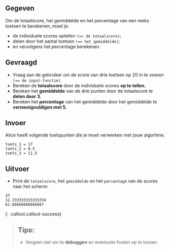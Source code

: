 ## Gegeven

Om de totaalscore, het gemiddelde en het percentage van een reeks toetsen te berekenen, moet je: 
* de individuele scores optellen `(== de totaalscore)`; 
* delen door het aantal toetsen `(== het gemiddelde)`;
* en vervolgens het percentage berekenen.

## Gevraagd

* Vraag aan de gebruiker om de score van drie toetsen op 20 in te voeren `(== de input-functie)`.
* Bereken de **totaalscore** door de individuele scores **op te tellen.**
* Bereken het **gemiddelde** van de drie punten door de totaalscore te **delen door 3.**
* Bereken het **percentage** van het gemiddelde door het gemiddelde te **vermenigvuldigen met 5.**


## Invoer
Alice heeft volgende toetspunten die je moet verwerken met jouw algoritme. 

```
toets_1 = 17
toets_2 = 8.5
toets_3 = 11.5 

```

## Uitvoer

* Print de `totaalscore`, het `gemiddelde` en het `percentage` van de scores naar het scherm: 

```
37
12.333333333333334
61.66666666666667
```

{: .callout.callout-success}
>## Tips: 
>* Vergeet niet om te **debuggen** en eventuele fouten op te lossen.
